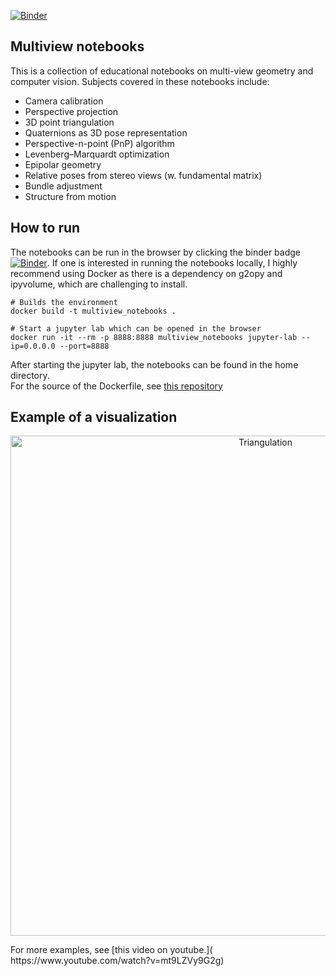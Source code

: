 
[![Binder](https://mybinder.org/badge_logo.svg)](https://mybinder.org/v2/gh/maxcrous/multiview_notebooks/main)

## Multiview notebooks
This is a collection of educational notebooks on multi-view geometry and computer vision.
Subjects covered in these notebooks include:

- Camera calibration
- Perspective projection
- 3D point triangulation
- Quaternions as 3D pose representation
- Perspective-n-point (PnP) algorithm
- Levenberg–Marquardt optimization 
- Epipolar geometry
- Relative poses from stereo views (w. fundamental matrix)
- Bundle adjustment
- Structure from motion

## How to run 
The notebooks can be run in the browser by clicking the binder badge 
[![Binder](https://mybinder.org/badge_logo.svg)](https://mybinder.org/v2/gh/maxcrous/multiview_notebooks/main).
If one is interested in running the notebooks locally, I highly recommend using Docker as there is a dependency on g2opy and ipyvolume, which are challenging to install. 

```
# Builds the environment 
docker build -t multiview_notebooks .

# Start a jupyter lab which can be opened in the browser
docker run -it --rm -p 8888:8888 multiview_notebooks jupyter-lab --ip=0.0.0.0 --port=8888
```
After starting the jupyter lab, the notebooks can be found in the home directory.   
For the source of the Dockerfile, see [this repository](https://github.com/maxcrous/ipyvolume_g2opy_notebooks)

## Example of a visualization

<p align="center">
<img src="images/triangulation.gif" width="800" alt="Triangulation">
</p>
For more examples, see [this video on youtube.](
https://www.youtube.com/watch?v=mt9LZVy9G2g)

